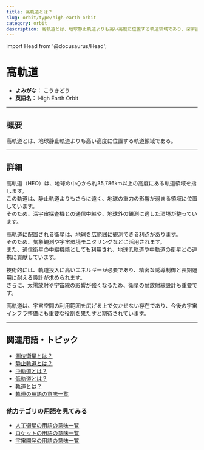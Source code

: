 ```yaml
---
title: 高軌道とは？
slug: orbit/type/high-earth-orbit
category: orbit
description: 高軌道とは、地球静止軌道よりも高い高度に位置する軌道領域であり、深宇宙通信や科学観測などに利用される。
---
```


import Head from '@docusaurus/Head';

<Head>
  <script type="application/ld+json">
    {`{
      "@context": "https://schema.org",
      "@type": "DefinedTerm",
      "name": "高軌道",
      "inDefinedTermSet": "https://www.space-portal.org",
      "termCode": "orbit/type/high-earth-orbit",
      "description": "高軌道とは、地球静止軌道よりも高い高度に位置する軌道領域であり、深宇宙通信や科学観測などに利用される。",
      "url": "https://www.space-portal.org/docs/orbit/type/high-earth-orbit"
    }`}
  </script>
</Head>

# 高軌道

- **よみがな：** こうきどう  
- **英語名：** High Earth Orbit  

---

## 概要

高軌道とは、地球静止軌道よりも高い高度に位置する軌道領域である。

---

## 詳細

高軌道（HEO）は、地球の中心から約35,786km以上の高度にある軌道領域を指します。  
この軌道は、静止軌道よりもさらに遠く、地球の重力の影響が弱まる領域に位置しています。  
そのため、深宇宙探査機との通信中継や、地球外の観測に適した環境が整っています。  

高軌道に配置される衛星は、地球を広範囲に観測できる利点があります。  
そのため、気象観測や宇宙環境モニタリングなどに活用されます。  
また、通信衛星の中継機能としても利用され、地球低軌道や中軌道の衛星との連携に貢献しています。  

技術的には、軌道投入に高いエネルギーが必要であり、精密な誘導制御と長期運用に耐える設計が求められます。  
さらに、太陽放射や宇宙線の影響が強くなるため、衛星の耐放射線設計も重要です。  

高軌道は、宇宙空間の利用範囲を広げる上で欠かせない存在であり、今後の宇宙インフラ整備にも重要な役割を果たすと期待されています。

---

## 関連用語・トピック

- [測位衛星とは？](docs/satellite/type/navigation-satellite)
- [静止軌道とは？](docs/orbit/type/geostationary-orbit)
- [中軌道とは？](docs/orbit/type/medium-earth-orbit)
- [低軌道とは？](docs/orbit/type/low-earth-orbit)
- [軌道とは？](docs/orbit/orbit)
- [軌道の用語の意味一覧](docs/category/orbit)

### 他カテゴリの用語を見てみる
- [人工衛星の用語の意味一覧](docs/category/satellite)
- [ロケットの用語の意味一覧](docs/category/rocket)
- [宇宙開発の用語の意味一覧](docs/category/glossary)